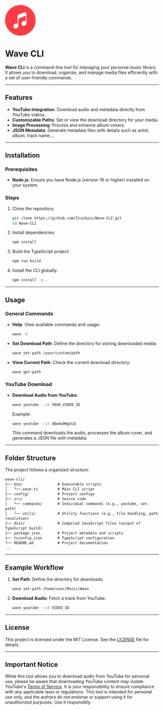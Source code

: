 <img src="assets/appicon.png" width="100" height="100" />

# Wave CLI

**Wave CLI** is a command-line tool for managing your personal music library. It allows you to download, organize, and manage media files efficiently with a set of user-friendly commands.

---

## Features

- **YouTube Integration**: Download audio and metadata directly from YouTube videos.
- **Customizable Paths**: Set or view the download directory for your media.
- **Image Processing**: Process and enhance album covers.
- **JSON Metadata**: Generate metadata files with details such as artist, album, track name,...

---

## Installation

### Prerequisites

- **Node.js**: Ensure you have Node.js (version 16 or higher) installed on your system.

### Steps

1. Clone the repository:

   ```bash
   git clone https://github.com/ItsLhuis/Wave-CLI.git
   cd Wave-CLI
   ```

2. Install dependencies:

   ```bash
   npm install
   ```

3. Build the TypeScript project:

   ```bash
   npm run build
   ```

4. Install the CLI globally:

   ```bash
   npm install -g .
   ```

---

## Usage

### General Commands

- **Help**: View available commands and usage:

  ```bash
  wave -h
  ```

- **Set Download Path**: Define the directory for storing downloaded media:

  ```bash
  wave set-path /your/custom/path
  ```

- **View Current Path**: Check the current download directory:

  ```bash
  wave get-path
  ```

### YouTube Download

- **Download Audio from YouTube**:

  ```bash
  wave youtube --id YOUR_VIDEO_ID
  ```

  Example:

  ```bash
  wave youtube --id dQw4w9WgXcQ
  ```

  This command downloads the audio, processes the album cover, and generates a JSON file with metadata.

---

## Folder Structure

The project follows a organized structure:

```
wave-cli/
├── bin/                # Executable scripts
│   └── wave.ts         # Main CLI script
├── config/             # Project configs
├── src/                # Source code
│   └── commands/       # Individual commands (e.g., youtube, set-path)
│   └── utils/          # Utility functions (e.g., file handling, path resolution)
├── dist/               # Compiled JavaScript files (output of TypeScript build)
├── package.json        # Project metadata and scripts
├── tsconfig.json       # TypeScript configuration
└── README.md           # Project documentation
...
```

---

## Example Workflow

1. **Set Path**: Define the directory for downloads:

   ```bash
   wave set-path /home/user/Music/Wave
   ```

2. **Download Audio**: Fetch a track from YouTube:

   ```bash
   wave youtube --id VIDEO_ID
   ```

---

## License

This project is licensed under the MIT License. See the [LICENSE](LICENSE) file for details.

---

## Important Notice

While this tool allows you to download audio from YouTube for personal use, please be aware that downloading YouTube content may violate YouTube's [Terms of Service](https://www.youtube.com/t/terms). It is your responsibility to ensure compliance with any applicable laws or regulations. This tool is intended for personal use only, and the authors do not endorse or support using it for unauthorized purposes. Use it responsibly.
